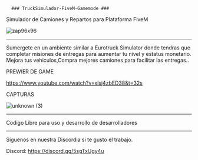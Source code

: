       ### TruckSimulador-FiveM-Gamemode ###
Simulador de Camiones y Repartos para Plataforma FiveM

![zap96x96](https://user-images.githubusercontent.com/45345955/151703724-2fc8b45d-ab31-4ca1-832a-38ad6b76c4d4.png)

----------------------------------------------------

Sumergete en un ambiente similar a Eurotruck Simulator donde 
tendras que completar misiones de entregas para aumentar tu nivel y 
estatus monetario.
Mejora tus vehiculos,Compra mejores camiones para facilitar las entregas..

PREWIER DE GAME

https://www.youtube.com/watch?v=xlsj4zbED38&t=32s

CAPTURAS

![unknown (3)](https://user-images.githubusercontent.com/45345955/151703803-412d1215-d09f-40f7-9ef6-3bac20d23b37.png)

----------------------------------------------------

Codigo Libre para uso y desarrollo de desarrolladores

----------------------------------------------------

Siguenos en nuestra Discordia si te gusto el trabajo.

Discord: https://discord.gg/5sgTxUgy4u
